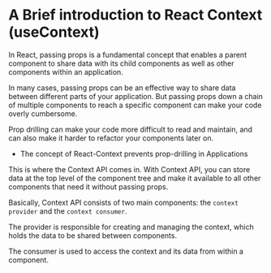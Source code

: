# A Brief introduction to React Context (useContext)

In React, passing props is a fundamental concept that enables a parent component to share data with its child components as well as other components within an application.

In many cases, passing props can be an effective way to share data between different parts of your application. But passing props down a chain of multiple components to reach a specific component can make your code overly cumbersome.

Prop drilling can make your code more difficult to read and maintain, and can also make it harder to refactor your components later on.

-   The concept of React-Context prevents prop-drilling in Applications

This is where the Context API comes in. With Context API, you can store data at the top level of the component tree and make it available to all other components that need it without passing props.

Basically, Context API consists of two main components: the `context provider` and the `context consumer`.

The provider is responsible for creating and managing the context, which holds the data to be shared between components.

The consumer is used to access the context and its data from within a component.
